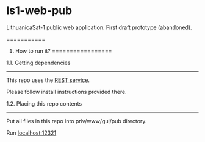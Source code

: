 ls1-web-pub
===========

LithuanicaSat-1 public web application. First draft prototype (abandoned).

===========

1. How to run it?
=================

1.1. Getting dependencies
- - - - - - - - - - - - -

This repo uses the [REST service](https://github.com/kape1395/ls1mcs).

Please follow install instructions provided there.

1.2. Placing this repo contents
- - - - - - - - - - - - - - - -

Put all files in this repo into priv/www/gui/pub directory.

Run [localhost:12321](http://localhost:12321/)
